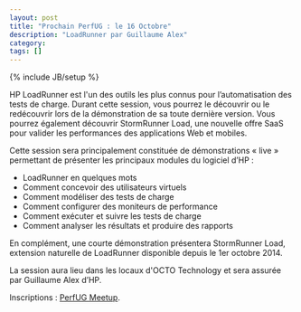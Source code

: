 ```yaml
---
layout: post
title: "Prochain PerfUG : le 16 Octobre"
description: "LoadRunner par Guillaume Alex"
category: 
tags: []
---
```

{% include JB/setup %}

HP LoadRunner est l'un des outils les plus connus pour l’automatisation des tests de charge.
Durant cette session, vous pourrez le découvrir ou le redécouvrir lors de la démonstration de sa toute dernière version.
Vous pourrez également découvrir StormRunner Load, une nouvelle offre SaaS pour valider les performances des applications Web et mobiles.

<!-- more -->

Cette session sera principalement constituée de démonstrations « live » permettant de présenter les principaux modules du logiciel d’HP :
* LoadRunner en quelques mots
* Comment concevoir des utilisateurs virtuels
* Comment modéliser des tests de charge
* Comment configurer des moniteurs de performance
* Comment exécuter et suivre les tests de charge
* Comment analyser les résultats et produire des rapports

En complément, une courte démonstration présentera StormRunner Load, extension naturelle de LoadRunner disponible depuis le 1er octobre 2014.
 
La session aura lieu dans les locaux d'OCTO Technology et sera assurée par Guillaume Alex d’HP.

Inscriptions : [PerfUG Meetup](http://www.meetup.com/PerfUG/events/211425192/).

